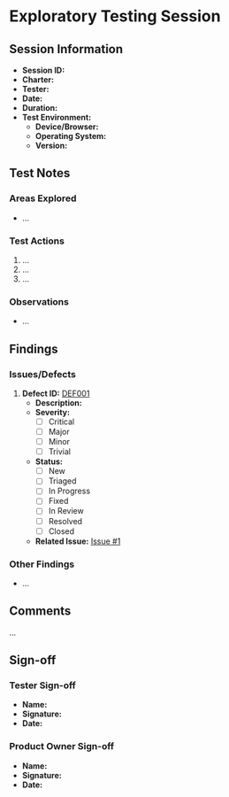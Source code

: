# Exploratory Testing Session

## Session Information
- **Session ID:** 
- **Charter:** 
- **Tester:** 
- **Date:** 
- **Duration:** 
- **Test Environment:**
  - **Device/Browser:** 
  - **Operating System:** 
  - **Version:** 

## Test Notes
### Areas Explored
- ...

### Test Actions
1. ...
2. ...
3. ...

### Observations
- ...

## Findings
### Issues/Defects
1. **Defect ID:** [DEF001](defects/DEF001.md)
   - **Description:** 
   - **Severity:** 
     - [ ] Critical
     - [ ] Major
     - [ ] Minor
     - [ ] Trivial
   - **Status:**
     - [ ] New
     - [ ] Triaged
     - [ ] In Progress
     - [ ] Fixed
     - [ ] In Review
     - [ ] Resolved
     - [ ] Closed
   - **Related Issue:** [Issue #1](https://github.com/your-repo/issues/)

### Other Findings
- ...

## Comments
...

## Sign-off
### Tester Sign-off
- **Name:** 
- **Signature:** 
- **Date:** 

### Product Owner Sign-off
- **Name:** 
- **Signature:** 
- **Date:** 
